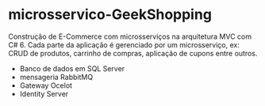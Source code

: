 # microsservico-GeekShopping

Construção de E-Commerce com microsserviços na arquitetura MVC com C# 6. Cada parte da aplicação é gerenciado por um microsserviço, ex: CRUD de produtos, carrinho de compras, aplicação de cupons entre outros.
- Banco de dados em SQL Server
- mensageria RabbitMQ
- Gateway Ocelot
- Identity Server
